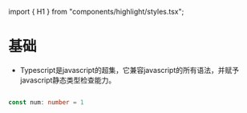 import { H1 } from "components/highlight/styles.tsx";

<H1>基础</H1>

- Typescript是javascript的超集，它兼容javascript的所有语法，并赋予javascript静态类型检查能力。

```typescript

const num: number = 1

```